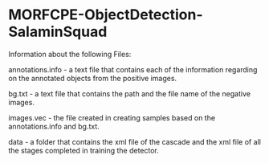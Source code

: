 # MORFCPE-ObjectDetection-SalaminSquad

Information about the following Files:

annotations.info - a text file that contains each of the information regarding on the annotated objects from the positive images.

bg.txt - a text file that contains the path and the file name of the negative images.

images.vec - the file created in creating samples based on the annotations.info and bg.txt.

data - a folder that contains the xml file of the cascade and the xml file of all the stages completed in training the detector.
